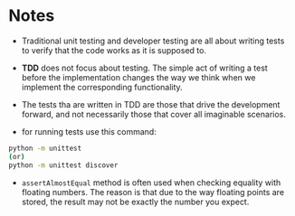 # Notes

- Traditional unit testing and developer testing are all about writing tests to verify that the code works as it is supposed to.

- **TDD** does not focus about testing. The simple act of writing a test before the implementation changes the way we think when we implement the corresponding functionality.

- The tests tha are written in TDD are those that drive the development forward, and not necessarily those that cover all imaginable scenarios.

- for running tests use this command:
```bash
python -m unittest
(or)
python -m unittest discover
```

- `assertAlmostEqual` method is often used when checking equality with floating numbers. The reason is that due to the way floating points are stored, the result may not be exactly the number you expect.